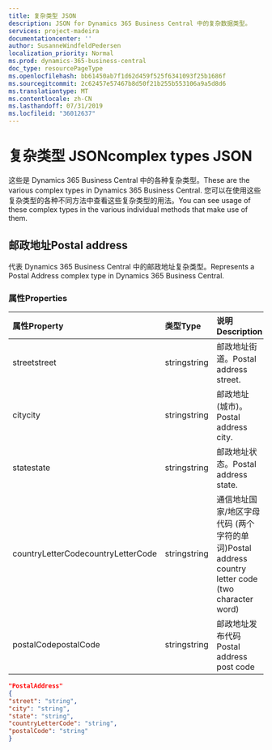 ```yaml
---
title: 复杂类型 JSON
description: JSON for Dynamics 365 Business Central 中的复杂数据类型。
services: project-madeira
documentationcenter: ''
author: SusanneWindfeldPedersen
localization_priority: Normal
ms.prod: dynamics-365-business-central
doc_type: resourcePageType
ms.openlocfilehash: bb61450ab7f1d62d459f525f6341093f25b1686f
ms.sourcegitcommit: 2c62457e57467b8d50f21b255b553106a9a5d8d6
ms.translationtype: MT
ms.contentlocale: zh-CN
ms.lasthandoff: 07/31/2019
ms.locfileid: "36012637"
---
```

# <a name="complex-types-json"></a><span data-ttu-id="86d2c-103">复杂类型 JSON</span><span class="sxs-lookup"><span data-stu-id="86d2c-103">complex types JSON</span></span>
<span data-ttu-id="86d2c-104">这些是 Dynamics 365 Business Central 中的各种复杂类型。</span><span class="sxs-lookup"><span data-stu-id="86d2c-104">These are the various complex types in Dynamics 365 Business Central.</span></span> <span data-ttu-id="86d2c-105">您可以在使用这些复杂类型的各种不同方法中查看这些复杂类型的用法。</span><span class="sxs-lookup"><span data-stu-id="86d2c-105">You can see usage of these complex types in the various individual methods that make use of them.</span></span>

## <a name="postal-address"></a><span data-ttu-id="86d2c-106">邮政地址</span><span class="sxs-lookup"><span data-stu-id="86d2c-106">Postal address</span></span>

<span data-ttu-id="86d2c-107">代表 Dynamics 365 Business Central 中的邮政地址复杂类型。</span><span class="sxs-lookup"><span data-stu-id="86d2c-107">Represents a Postal Address complex type in Dynamics 365 Business Central.</span></span>

### <a name="properties"></a><span data-ttu-id="86d2c-108">属性</span><span class="sxs-lookup"><span data-stu-id="86d2c-108">Properties</span></span>
| <span data-ttu-id="86d2c-109">属性</span><span class="sxs-lookup"><span data-stu-id="86d2c-109">Property</span></span>     | <span data-ttu-id="86d2c-110">类型</span><span class="sxs-lookup"><span data-stu-id="86d2c-110">Type</span></span>       |<span data-ttu-id="86d2c-111">说明</span><span class="sxs-lookup"><span data-stu-id="86d2c-111">Description</span></span>             |
|:-------------|:---------|:-----------------------|
|<span data-ttu-id="86d2c-112">street</span><span class="sxs-lookup"><span data-stu-id="86d2c-112">street</span></span>        |<span data-ttu-id="86d2c-113">string</span><span class="sxs-lookup"><span data-stu-id="86d2c-113">string</span></span>    |<span data-ttu-id="86d2c-114">邮政地址街道。</span><span class="sxs-lookup"><span data-stu-id="86d2c-114">Postal address street.</span></span>  |
|<span data-ttu-id="86d2c-115">city</span><span class="sxs-lookup"><span data-stu-id="86d2c-115">city</span></span>          |<span data-ttu-id="86d2c-116">string</span><span class="sxs-lookup"><span data-stu-id="86d2c-116">string</span></span>    |<span data-ttu-id="86d2c-117">邮政地址 (城市)。</span><span class="sxs-lookup"><span data-stu-id="86d2c-117">Postal address city.</span></span>    |
|<span data-ttu-id="86d2c-118">state</span><span class="sxs-lookup"><span data-stu-id="86d2c-118">state</span></span>         |<span data-ttu-id="86d2c-119">string</span><span class="sxs-lookup"><span data-stu-id="86d2c-119">string</span></span>    |<span data-ttu-id="86d2c-120">邮政地址状态。</span><span class="sxs-lookup"><span data-stu-id="86d2c-120">Postal address state.</span></span>   |
|<span data-ttu-id="86d2c-121">countryLetterCode</span><span class="sxs-lookup"><span data-stu-id="86d2c-121">countryLetterCode</span></span>|<span data-ttu-id="86d2c-122">string</span><span class="sxs-lookup"><span data-stu-id="86d2c-122">string</span></span> |<span data-ttu-id="86d2c-123">通信地址国家/地区字母代码 (两个字符的单词)</span><span class="sxs-lookup"><span data-stu-id="86d2c-123">Postal address country letter code (two character word)</span></span>|
|<span data-ttu-id="86d2c-124">postalCode</span><span class="sxs-lookup"><span data-stu-id="86d2c-124">postalCode</span></span>    |<span data-ttu-id="86d2c-125">string</span><span class="sxs-lookup"><span data-stu-id="86d2c-125">string</span></span>    |<span data-ttu-id="86d2c-126">邮政地址发布代码</span><span class="sxs-lookup"><span data-stu-id="86d2c-126">Postal address post code</span></span>|

```json
"PostalAddress" 
{ 
"street": "string",
"city": "string", 
"state": "string", 
"countryLetterCode": "string", 
"postalCode": "string" 
} 
 ```

